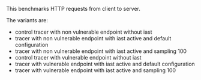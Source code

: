This benchmarks HTTP requests from client to server.

The variants are:
- control tracer with non vulnerable endpoint without iast 
- tracer with non vulnerable endpoint with iast active and default configuration
- tracer with non vulnerable endpoint with iast active and sampling 100
- control tracer with vulnerable endpoint without iast
- tracer with vulnerable endpoint with iast active and default configuration
- tracer with vulnerable endpoint with iast active and sampling 100

